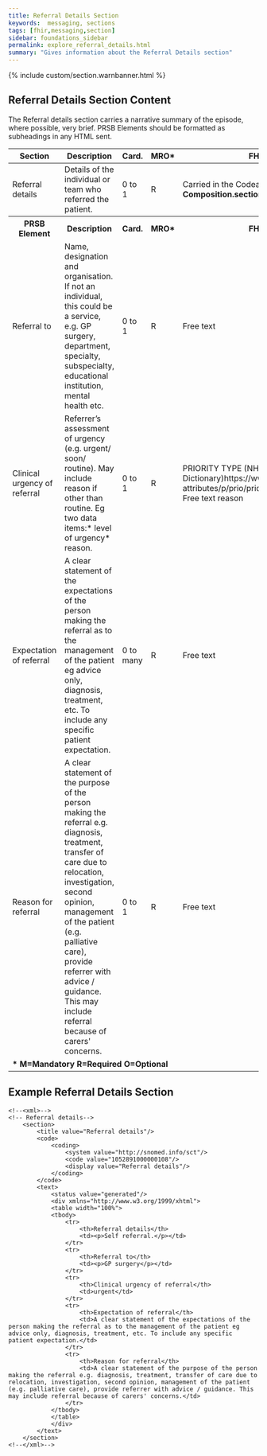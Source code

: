 ```yaml
---
title: Referral Details Section
keywords:  messaging, sections
tags: [fhir,messaging,section]
sidebar: foundations_sidebar
permalink: explore_referral_details.html
summary: "Gives information about the Referral Details section"
---
```


{% include custom/section.warnbanner.html %}

## Referral Details Section Content ##
The Referral details section carries a narrative summary of the episode, where possible, very brief. PRSB Elements should be formatted as subheadings in any HTML sent.

<table style="width:100%;max-width: 100%;">
	<thead>
		<tr>
			<th width="15%">Section</th>
			<th width="35%">Description</th>
			<th width="5%">Card.</th>
			<th width="5%">MRO*</th>
			<th width="40%">FHIR Target and Guidance</th>
		</tr>
	</thead>
	<tbody>
		<tr>
			<td>Referral details</td>
			<td>Details of the individual or team who referred the patient.</td>
			<td>0 to 1</td>
			<td>R</td>
			<td>Carried in the CodeableConcept of <b>Composition.section.code</b> FHIR element.</td>
		</tr>
		<tr>
			<th>PRSB Element</th>
			<th>Description</th>
			<th>Card.</th>
			<th>MRO*</th>
			<th>FHIR Target and Guidance</th>		
		</tr>
		<tr>
   			<td>Referral to</td>
   			<td>Name, designation and organisation. If not an individual, this could be a service, e.g. GP surgery, department, specialty, subspecialty, educational institution, mental health etc.</td>
   			<td>0 to 1</td>
   			<td>R</td>
   			<td>Free text</td>
  		</tr>		
		<tr>
   			<td>Clinical urgency of referral</td>
   			<td>Referrer’s assessment of urgency (e.g. urgent/ soon/ routine). May include reason if other than routine. Eg two data items:* level of urgency* reason.</td>
   			<td>0 to 1</td>
   			<td>R</td>
   			<td>PRIORITY TYPE (NHS Data Dictionary)https://www.datadictionary.nhs.uk/data_dictionary/<br/>
			attributes/p/prio/priority_type_de.asp?shownav=1
<br/>
Free text reason </td>
  		</tr>		
		<tr>
   			<td>Expectation of referral</td>
   			<td>A clear statement of the expectations of the person making the referral as to the management of the patient eg advice only, diagnosis, treatment, etc. To include any specific patient expectation.</td>
   			<td>0 to many</td>
   			<td>R</td>
   			<td>Free text</td>
  		</tr>		
		<tr>
   			<td>Reason for referral</td>
   			<td>A clear statement of the purpose of the person making the referral e.g. diagnosis, treatment, transfer of care due to relocation, investigation, second opinion, management of the patient (e.g. palliative care), provide referrer with advice / guidance. This may include referral because of carers' concerns.</td>
   			<td>0 to 1</td>
   			<td>R</td>
   			<td>Free text</td>
  		</tr>
		<tr>
		<td colspan="5"><b>* M=Mandatory R=Required O=Optional</b></td>
		</tr>
	</tbody>
</table>

##  Example Referral Details Section ##

```
<!--<xml>-->
<!-- Referral details-->
	<section>
		<title value="Referral details"/>
		<code>
			<coding>
				<system value="http://snomed.info/sct"/>
				<code value="1052891000000108"/>
				<display value="Referral details"/>
			</coding>
		</code>
		<text>
			<status value="generated"/>
			<div xmlns="http://www.w3.org/1999/xhtml">
			<table width="100%">
			<tbody>				
				<tr>
					<th>Referral details</th>
					<td><p>Self referral.</p></td>
				</tr>
				<tr>
					<th>Referral to</th>
					<td><p>GP surgery</p></td>
				</tr>		
				<tr>
					<th>Clinical urgency of referral</th>
					<td>urgent</td>
				</tr>		
				<tr>
					<th>Expectation of referral</th>
					<td>A clear statement of the expectations of the person making the referral as to the management of the patient eg advice only, diagnosis, treatment, etc. To include any specific patient expectation.</td>
				</tr>		
				<tr>
					<th>Reason for referral</th>
					<td>A clear statement of the purpose of the person making the referral e.g. diagnosis, treatment, transfer of care due to relocation, investigation, second opinion, management of the patient (e.g. palliative care), provide referrer with advice / guidance. This may include referral because of carers' concerns.</td>
				</tr>
			</tbody>
			</table>
			</div>
		</text>
	</section>
<!--</xml>-->
```